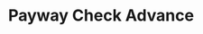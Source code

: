 ---
title: Payway Check Advance
slug: payway-check-advance
updated-on: '2024-05-30T13:44:31.749Z'
created-on: '2024-05-30T13:41:46.671Z'
published-on: '2024-05-30T13:54:32.469Z'
f_city-state-2:
- cms/city/westwego-la.md
- cms/city/houma-la.md
- cms/city/baton-rouge-la.md
f_locations:
- cms/payday-loan/payway-check-advance-24271.md
- cms/payday-loan/payway-check-advance-24272.md
- cms/payday-loan/payway-check-advance-24273.md
- cms/payday-loan/payway-check-advance-24274.md
- cms/payday-loan/payway-check-advance-24275.md
- cms/payday-loan/payway-check-advance-24276.md
f_states:
- cms/state/louisiana.md
layout: '[company].html'
tags: company
---